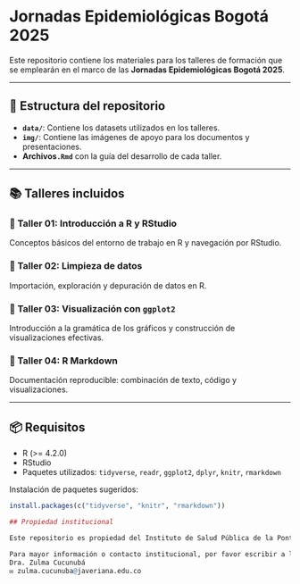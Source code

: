 #  Jornadas Epidemiológicas Bogotá 2025

Este repositorio contiene los materiales para los talleres de formación que se emplearán en el marco de las **Jornadas Epidemiológicas Bogotá 2025**.

---

## 📁 Estructura del repositorio

- **`data/`**: Contiene los datasets utilizados en los talleres.
- **`img/`**: Contiene las imágenes de apoyo para los documentos y presentaciones.
- **Archivos`.Rmd`** con la guía del desarrollo de cada taller.

---

## 📚 Talleres incluidos

### 🔹 Taller 01: Introducción a R y RStudio  
Conceptos básicos del entorno de trabajo en R y navegación por RStudio.

### 🔹 Taller 02: Limpieza de datos  
Importación, exploración y depuración de datos en R.

### 🔹 Taller 03: Visualización con `ggplot2`  
Introducción a la gramática de los gráficos y construcción de visualizaciones efectivas.

### 🔹 Taller 04: R Markdown  
Documentación reproducible: combinación de texto, código y visualizaciones.

---

## 📦 Requisitos

- R (>= 4.2.0)  
- RStudio  
- Paquetes utilizados: `tidyverse`, `readr`, `ggplot2`, `dplyr`, `knitr`, `rmarkdown`

Instalación de paquetes sugeridos:

```r
install.packages(c("tidyverse", "knitr", "rmarkdown"))

## Propiedad institucional

Este repositorio es propiedad del Instituto de Salud Pública de la Pontificia Universidad Javeriana.

Para mayor información o contacto institucional, por favor escribir a la directora del Instituto:
Dra. Zulma Cucunubá
✉️ zulma.cucunuba@javeriana.edu.co


